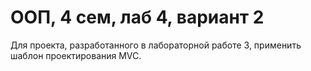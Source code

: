 # ООП, 4 сем, лаб 4, вариант 2
Для проекта, разработанного в лабораторной работе 3, применить шаблон проектирования MVC.
